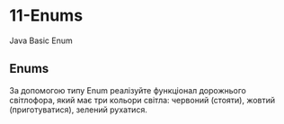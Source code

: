 # 11-Enums
Java Basic Enum

Enums
-----

За допомогою типу Enum реалізуйте функціонал дорожнього
світлофора, який має три кольори світла: червоний (стояти),
жовтий (приготуватися), зелений рухатися.

